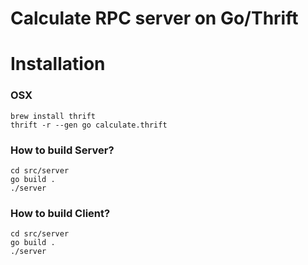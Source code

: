 Calculate RPC server on Go/Thrift
=================================

# Installation

### OSX

```
brew install thrift
thrift -r --gen go calculate.thrift
```

### How to build Server?

```
cd src/server
go build .
./server
```

### How to build Client?

```
cd src/server
go build .
./server
```
